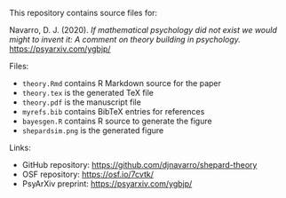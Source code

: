 
This repository contains source files for:

Navarro, D. J. (2020). *If mathematical psychology did not exist we would might to invent it: A comment on theory building in psychology.* https://psyarxiv.com/ygbjp/

Files:

- `theory.Rmd` contains R Markdown source for the paper
- `theory.tex` is the generated TeX file
- `theory.pdf` is the manuscript file
- `myrefs.bib` contains BibTeX entries for references
- `bayesgen.R` contains R source to generate the figure
- `shepardsim.png` is the generated figure


Links:

- GitHub repository: https://github.com/djnavarro/shepard-theory
- OSF repository: https://osf.io/7cvtk/
- PsyArXiv preprint: https://psyarxiv.com/ygbjp/

